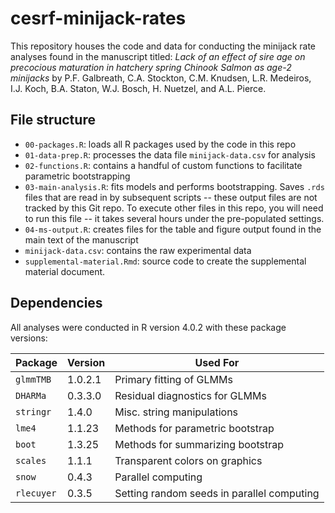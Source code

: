 # cesrf-minijack-rates
 
 This repository houses the code and data for conducting the minijack rate analyses found in the manuscript titled: _Lack of an effect of sire age on precocious maturation in hatchery spring Chinook Salmon as age-2 minijacks_ by P.F. Galbreath, C.A. Stockton, C.M. Knudsen, L.R. Medeiros, I.J. Koch, B.A. Staton, W.J. Bosch, H. Nuetzel, and A.L. Pierce.

## File structure

* `00-packages.R`: loads all R packages used by the code in this repo
* `01-data-prep.R`: processes the data file `minijack-data.csv` for analysis
* `02-functions.R`: contains a handful of custom functions to facilitate parametric bootstrapping
* `03-main-analysis.R`: fits models and performs bootstrapping. Saves `.rds` files that are read in by subsequent scripts -- these output files are not tracked by this Git repo. To execute other files in this repo, you will need to run this file -- it takes several hours under the pre-populated settings.
* `04-ms-output.R`: creates files for the table and figure output found in the main text of the manuscript
* `minijack-data.csv`: contains the raw experimental data
* `supplemental-material.Rmd`: source code to create the supplemental material document.

## Dependencies

All analyses were conducted in R version 4.0.2 with these package versions:

| Package    | Version | Used For                                   |
| ---------- | ------- | ------------------------------------------ |
| `glmmTMB`  | 1.0.2.1 | Primary fitting of GLMMs                   |
| `DHARMa`   | 0.3.3.0 | Residual diagnostics for GLMMs             |
| `stringr`  | 1.4.0   | Misc. string manipulations                 |
| `lme4`     | 1.1.23  | Methods for parametric bootstrap           |
| `boot`     | 1.3.25  | Methods for summarizing bootstrap          |
| `scales`   | 1.1.1   | Transparent colors on graphics             |
| `snow`     | 0.4.3   | Parallel computing                         |
| `rlecuyer` | 0.3.5   | Setting random seeds in parallel computing |
